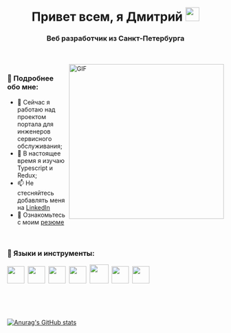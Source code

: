 <h1 align="center">Привет всем, я Дмитрий 
<img src="https://github.com/blackcater/blackcater/raw/main/images/Hi.gif" height="32"/></h1>
<h3 align="center">Веб разработчик из Санкт-Петербурга</h3>

<br>
<br>

<img align="right" alt="GIF" src="https://raw.githubusercontent.com/rahul-jha98/rahul-jha98/main/techstack.gif" width="360px"/>

### 🧐 Подробнее обо мне:

- 🔭   Сейчас я работаю над проектом портала для инженеров сервисного обслуживания;
- 🌱   В настоящее время я изучаю Typescript и Redux;
- 📫   Не стесняйтесь добавлять меня на [LinkedIn](https://www.linkedin.com/in/dmitry--ovchinnikov/)
- 📝   Ознакомьтесь с моим [резюме](https://drive.google.com/file/d/1sYH2lBZlf6DHldSGXOP3aJ4kBNwHYbBF/view?usp=sharing)

<br>

### 🔨 Языки и инструменты:
<img src="https://cdn.jsdelivr.net/gh/devicons/devicon/icons/html5/html5-original.svg" width="40" height="40"/>&nbsp;
<img src="https://cdn.jsdelivr.net/gh/devicons/devicon/icons/css3/css3-original.svg" width="40" height="40"/>&nbsp;
<img src="https://cdn.jsdelivr.net/gh/devicons/devicon/icons/javascript/javascript-original.svg" width="40" height="40"/>&nbsp;
<img src="https://cdn.jsdelivr.net/gh/devicons/devicon/icons/react/react-original.svg" width="40" height="40"/>&nbsp;
<img src="https://raw.githubusercontent.com/rahul-jha98/github_readme_icons/main/language_and_tools/square/node/node.svg" width="44" height="44"/>&nbsp;
<img src="https://cdn.jsdelivr.net/gh/devicons/devicon/icons/git/git-original.svg" width="40" height="40"/>&nbsp;
<img src="https://cdn.jsdelivr.net/gh/devicons/devicon/icons/webpack/webpack-original.svg" width="40" height="40"/>&nbsp;

<br>
<br>
<br>

[![Anurag's GitHub stats](https://github-readme-stats.vercel.app/api?username=Maestr1&theme=github_dark_dimmed)](https://github.com/anuraghazra/github-readme-stats)
